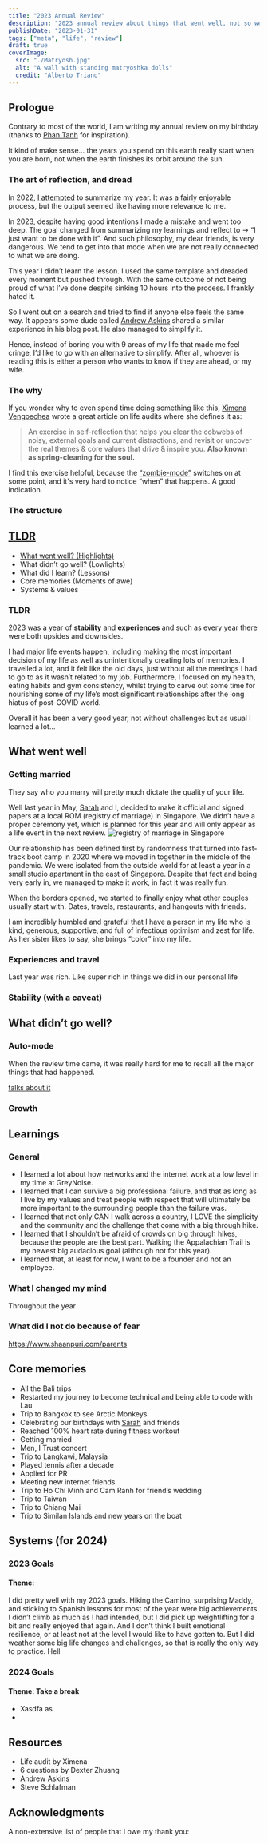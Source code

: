 ```yaml
---
title: "2023 Annual Review"
description: "2023 annual review about things that went well, not so well, experiences and learnings throughout the year."
publishDate: "2023-01-31"
tags: ["meta", "life", "review"]
draft: true
coverImage:
  src: "./Matryosh.jpg"
  alt: "A wall with standing matryoshka dolls"
  credit: "Alberto Triano"
---
```


## Prologue

Contrary to most of the world, I am writing my annual review on my birthday (thanks to [Phan Tanh](https://www.tampham.co/) for inspiration).

It kind of make sense… the years you spend on this earth really start when you are born, not when the earth finishes its orbit around the sun.

### The art of reflection, and dread

In 2022, [I attempted](/posts/annual-review-2021) to summarize my year. It was a fairly enjoyable process, but the output seemed like having more relevance to me.

In 2023, despite having good intentions I made a mistake and went too deep. The goal changed from summarizing my learnings and reflect to → “I just want to be done with it”. And such philosophy, my dear friends, is very dangerous. We tend to get into that mode when we are not really connected to what we are doing.

This year I didn’t learn the lesson. I used the same template and dreaded every moment but pushed through. With the same outcome of not being proud of what I’ve done despite sinking 10 hours into the process. I frankly hated it.

So I went out on a search and tried to find if anyone else feels the same way. It appears some dude called [Andrew Askins](https://www.andrewaskins.com/2023-year-in-review-plus-free-notion-template/) shared a similar experience in his blog post. He also managed to simplify it.

Hence, instead of boring you with 9 areas of my life that made me feel cringe, I’d like to go with an alternative to simplify. After all, whoever is reading this is either a person who wants to know if they are ahead, or my wife.

### The why

If you wonder why to even spend time doing something like this, [Ximena Vengoechea](https://www.ximenavengoechea.com/) wrote a great article on life audits where she defines it as:

> An exercise in self-reflection that helps you clear the cobwebs of noisy, external goals and current distractions, and revisit or uncover the real themes & core values that drive & inspire you. **Also known as spring-cleaning for the soul.**

I find this exercise helpful, because the [“zombie-mode”](/posts/avoiding-zombie-apocalypse/) switches on at some point, and it's very hard to notice “when” that happens. A good indication.

### The structure

## [TLDR](#tldr)

- [What went well? (Highlights)](#what-went-well)
- What didn’t go well? (Lowlights)
- What did I learn? (Lessons)
- Core memories (Moments of awe)
- Systems & values

### TLDR

2023 was a year of **stability** and **experiences** and such as every year there were both upsides and downsides.

I had major life events happen, including making the most important decision of my life as well as unintentionally creating lots of memories. I travelled a lot, and it felt like the old days, just without all the meetings I had to go to as it wasn’t related to my job. Furthermore, I focused on my health, eating habits and gym consistency, whilst trying to carve out some time for nourishing some of my life’s most significant relationships after the long hiatus of post-COVID world.

Overall it has been a very good year, not without challenges but as usual I learned a lot…

## What went well

### Getting married

They say who you marry will pretty much dictate the quality of your life.

Well last year in May, [Sarah](www.sarahkhanamajid.com) and I, decided to make it official and signed papers at a local ROM (registry of marriage) in Singapore. We didn’t have a proper ceremony yet, which is planned for this year and will only appear as a life event in the next review.
![registry of marriage in Singapore](ROM.jpg)

Our relationship has been defined first by randomness that turned into fast-track boot camp in 2020 where we moved in together in the middle of the pandemic. We were isolated from the outside world for at least a year in a small studio apartment in the east of Singapore. Despite that fact and being very early in, we managed to make it work, in fact it was really fun.

When the borders opened, we started to finally enjoy what other couples usually start with. Dates, travels, restaurants, and hangouts with friends.

I am incredibly humbled and grateful that I have a person in my life who is kind, generous, supportive, and full of infectious optimism and zest for life. As her sister likes to say, she brings “color” into my life.

### Experiences and travel

Last year was rich. Like super rich in things we did in our personal life

### Stability (with a caveat)

## What didn’t go well?

### Auto-mode

When the review time came, it was really hard for me to recall all the major things that had happened.

[talks about it](https://omnivore.app/kirso/this-moment-is-your-life-nat-eliason-s-essays-18e121f0b9f)

### Growth

###

## Learnings

### General

- I learned a lot about how networks and the internet work at a low level in my time at GreyNoise.
- I learned that I can survive a big professional failure, and that as long as I live by my values and treat people with respect that will ultimately be more important to the surrounding people than the failure was.
- I learned that not only CAN I walk across a country, I LOVE the simplicity and the community and the challenge that come with a big through hike.
- I learned that I shouldn’t be afraid of crowds on big through hikes, because the people are the best part. Walking the Appalachian Trail is my newest big audacious goal (although not for this year).
- I learned that, at least for now, I want to be a founder and not an employee.

### What I changed my mind

Throughout the year

### What did I not do because of fear

<https://www.shaanpuri.com/parents>

## Core memories

- All the Bali trips
- Restarted my journey to become technical and being able to code with Lau
- Trip to Bangkok to see Arctic Monkeys
- Celebrating our birthdays with [Sarah](www.sarahkhanmajid.com) and friends
- Reached 100% heart rate during fitness workout
- Getting married
- Men, I Trust concert
- Trip to Langkawi, Malaysia
- Played tennis after a decade
- Applied for PR
- Meeting new internet friends
- Trip to Ho Chi Minh and Cam Ranh for friend’s wedding
- Trip to Taiwan
- Trip to Chiang Mai
- Trip to Similan Islands and new years on the boat

## Systems (for 2024)

### 2023 Goals

#### Theme:

I did pretty well with my 2023 goals. Hiking the Camino, surprising Maddy, and sticking to Spanish lessons for most of the year were big achievements. I didn’t climb as much as I had intended, but I did pick up weightlifting for a bit and really enjoyed that again. And I don’t think I built emotional resilience, or at least not at the level I would like to have gotten to. But I did weather some big life changes and challenges, so that is really the only way to practice. Hell

### 2024 Goals

#### Theme: Take a break

- Xasdfa as
-

## Resources

- Life audit by Ximena
- 6 questions by Dexter Zhuang
- Andrew Askins
- Steve Schlafman

## Acknowledgments

A non-extensive list of people that I owe my thank you:
